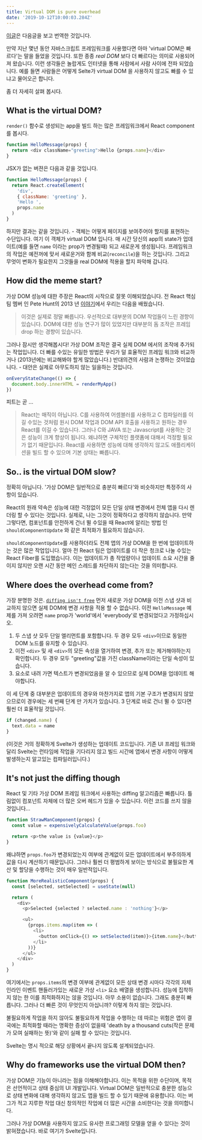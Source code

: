 ```yaml
---
title: Virtual DOM is pure overhead
date: '2019-10-12T10:00:03.284Z'
---
```


[이글](https://svelte.dev/blog/virtual-dom-is-pure-overhead)은 다음글을 보고 번역한 것입니다.

만약 지난 몇년 동안 자바스크립트 프레임워크를 사용했다면 아마 'virtual DOM은 빠르다'는 말을 들었을 것입니다. 또한 종종 _real DOM_ 보다 더 빠르다는 의미로 사용되어져 왔습니다. 이런 생각들은 놀랍게도 인터넷을 통해 사람에서 사람 사이에 전파 되었습니다. 예를 들면 사람들은 어떻게 Selte가 virtual DOM 을 사용하지 않고도 빠를 수 있냐고 물어오곤 합니다.

좀 더 자세히 살펴 봅시다.

## What is the virtual DOM?

`render()` 함수로 생성되는 app을 빌드 하는 많은 프레임워크에서 React component를 봅시다.

```javascript
function HelloMessage(props) {
  return <div className="greeting">Hello {props.name}</div>
}
```

JSX가 없는 버젼은 다음과 같을 것입니다.

```javascript
function HelloMessage(props) {
  return React.createElement(
    'div',
    { className: 'greeting' },
    'Hello ',
    props.name
  )
}
```

하지만 결과는 같을 것입니다. - 객체는 어떻게 페이지를 보여주어야 할지를 표현하는 수단입니다. 여기 이 객체가 virtual DOM 입니다. 매 시간 당신의 app의 state가 업데이트(예를 들면 `name` 이라는 prop가 변경될때) 되고 새로운게 생성됩니다. 프레임워크의 작업은 예전꺼에 맞서 새로운거와 함께 비교(`reconcile`)을 하는 것입니다. 그리고 무엇이 변화가 필요한지 그것들을 real DOM에 적용을 할지 파악해 갑니다.

## How did the meme start?

가상 DOM 성능에 대한 주장은 React의 시작으로 잘못 이해되었습니다. 전 React 핵심 팀 멤버 인 Pete Hunt의 2013 년 [이야기](https://www.youtube.com/watch?v=x7cQ3mrcKaY)에서 우리는 다음을 배웠습니다.

> 이것은 실제로 정말 빠릅니다. 우선적으로 대부분의 DOM 작업들이 느린 경향이 있습니다. DOM에 대한 성능 연구가 많이 있었지만 대부분의 돔 조작은 프레임 drop 하는 경향이 있습니다.

그러나 잠시만 생각해봅시다! 가상 DOM 조작은 결국 실제 DOM 에서의 조작에 추가되는 작업입니다. 더 빠를 수있는 유일한 방법은 우리가 덜 효율적인 프레임 워크와 비교하거나 (2013년에는 비교해봐야 할게 많았습니다.) 반대의견의 사람과 논쟁하는 것이었습니다. - 대안은 실제로 아무도하지 않는 일을하는 것입니다.

```javascript
onEveryStateChange(() => {
  document.body.innerHTML = renderMyApp()
})
```

피트는 곧 ...

> React는 매직이 아닙니다. C를 사용하여 어셈블러를 사용하고 C 컴파일러를 이길 수있는 것처럼 원시 DOM 작업과 DOM API 호출을 사용하고 원하는 경우 React를 이길 수 있습니다. 그러나 C와 JAVA 또는 Javascript를 사용하는 것은 성능이 크게 향상이 됩니다. 왜냐하면 구체적인 플랫폼에 대해서 걱정할 필요가 없기 때문입니다. React를 사용하면 성능에 대해 생각하지 않고도 애플리케이션을 빌드 할 수 있으며 기본 상태는 빠릅니다.

## So.. is the virtual DOM slow?

정확히 아닙니다. '가상 DOM은 일반적으로 충분히 빠르다'와 비슷하지만 특정주의 사항이 있습니다.

React의 원래 약속은 성능에 대한 걱정없이 모든 단일 상태 변경에서 전체 앱을 다시 렌더링 할 수 있다는 것입니다. 실제로, 나는 그것이 정확하다고 생각하지 않습니다. 만약 그렇다면, 컴포넌트를 안전하게 건너 뛸 수있을 때 React에 알리는 방법 인 `shouldComponentUpdate` 와 같은 최적화가 필요하지 않습니다.

`shouldComponentUpdate`를 사용하더라도 전체 앱의 가상 DOM을 한 번에 업데이트하는 것은 많은 작업입니다. 얼마 전 React 팀은 업데이트를 더 작은 청크로 나눌 수있는 React Fiber를 도입했습니다. 이는 업데이트가 총 작업량이나 업데이트 소요 시간을 줄이지 않지만 오랜 시간 동안 메인 스레드를 차단하지 않는다는 것을 의미합니다.

## Where does the overhead come from?

가장 분명한 것은. [`diffing isn't free`](https://twitter.com/pcwalton/status/1015694528857047040) 먼저 새로운 가상 DOM을 이전 스냅 샷과 비교하지 않으면 실제 DOM에 변경 사항을 적용 할 수 없습니다. 이전 `HelloMessage` 예제를 가져 오려면 `name` prop가 'world'에서 'everybody'로 변경되었다고 가정하십시오.

1. 두 스냅 샷 모두 단일 엘리먼트를 포함합니다. 두 경우 모두 `<div>`이므로 동일한 DOM 노드를 유지할 수 있습니다.
2. 이전 `<div>` 및 새 `<div>`의 모든 속성을 열거하여 변경, 추가 또는 제거해야하는지 확인합니다. 두 경우 모두 "greeting"값을 가진 className이라는 단일 속성이 있습니다.
3. 요소로 내려 가면 텍스트가 변경되었음을 알 수 있으므로 실제 DOM을 업데이트 해야합니다.

이 세 단계 중 대부분은 업데이트의 경우와 마찬가지로 앱의 기본 구조가 변경되지 않았으므로이 경우에는 세 번째 단계 만 가치가 있습니다. 3 단계로 바로 건너 뛸 수 있다면 훨씬 더 효율적일 것입니다.

```javascript
if (changed.name) {
  text.data = name
}
```

(이것은 거의 정확하게 Svelte가 생성하는 업데이트 코드입니다. 기존 UI 프레임 워크와 달리 Svelte는 런타임에 작업을 기다리지 않고 빌드 시간에 앱에서 변경 사항이 어떻게 발생하는지 알고있는 컴파일러입니다.)

## It's not just the diffing though

React 및 기타 가상 DOM 프레임 워크에서 사용하는 diffing 알고리즘은 빠릅니다. 틀림없이 컴포넌트 자체에 더 많은 오버 헤드가 있을 수 있습니다. 이런 코드를 쓰지 않을 것입니다...

```javascript
function StrawManComponent(props) {
  const value = expensivelyCalculateValue(props.foo)

  return <p>the value is {value}</p>
}
```

왜냐하면 `props.foo`가 변경되었는지 여부에 관계없이 모든 업데이트에서 부주의하게 값을 다시 계산하기 때문입니다. 그러나 훨씬 더 평범하게 보이는 방식으로 불필요한 계산 및 할당을 수행하는 것이 매우 일반적입니다.

```javascript
function MoreRealisticComponent(props) {
  const [selected, setSelected] = useState(null)

  return (
    <div>
      <p>Selected {selected ? selected.name : 'nothing'}</p>

      <ul>
        {props.items.map(item => (
          <li>
            <button onClick={() => setSelected(item)}>{item.name}</button>
          </li>
        ))}
      </ul>
    </div>
  )
}
```

여기에서는 `props.items`의 변경 여부에 관계없이 모든 상태 변경 시마다 각각의 자체 인라인 이벤트 핸들러가있는 새로운 가상 `<li>` 요소 배열을 생성합니다. 성능에 집착하지 않는 한 이를 최적화하지는 않을 것입니다. 아무 소용이 없습니다. 그래도 충분히 빠릅니다. 그러나 더 빠른 것이 무엇인지 아십니까? 이렇게 하지 않는 것입니다.

불필요하게 작업을 하지 않아도 불필요하게 작업을 수행하는 데 따르는 위험은 앱이 결국에는 최적화할 때라는 명확한 증상이 없을때 'death by a thousand cuts(작은 문제가 모여 실패하는 뜻)'와 같이 실패 할 수 있다는 것입니다.

Svelte는 명시 적으로 해당 상황에서 끝나지 않도록 설계되었습니다.

## Why do frameworks use the virtual DOM then?

가상 DOM은 기능이 아니라는 점을 이해해야합니다. 이는 목적을 위한 수단이며, 목적은 선언적이고 상태 중심의 UI 개발입니다. Virtual DOM은 일반적으로 충분한 성능으로 상태 변화에 대해 생각하지 않고도 앱을 빌드 할 수 있기 때문에 유용합니다. 이는 버그가 적고 지루한 작업 대신 창의적인 작업에 더 많은 시간을 소비한다는 것을 의미합니다.

그러나 가상 DOM을 사용하지 않고도 유사한 프로그래밍 모델을 얻을 수 있다는 것이 밝혀졌습니다. 바로 여기가 Svelte입니다.
